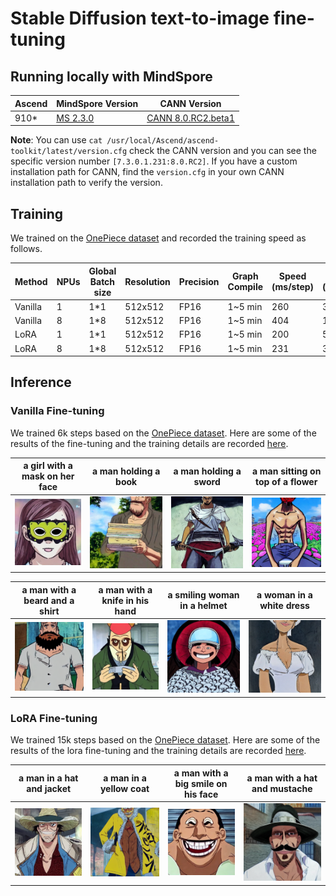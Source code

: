 # Stable Diffusion text-to-image fine-tuning

## Running locally with MindSpore

| Ascend | MindSpore Version                                   | CANN Version                                                                                                      |
|--------|-----------------------------------------------------|-------------------------------------------------------------------------------------------------------------------|
| 910*   | [MS 2.3.0](https://www.mindspore.cn/versions#2.3.0) | [CANN 8.0.RC2.beta1](https://www.hiascend.com/developer/download/community/result?module=cann&cann=8.0.RC2.beta1) |

**Note**: You can use `cat /usr/local/Ascend/ascend-toolkit/latest/version.cfg` check the CANN version and you can see the specific version number `[7.3.0.1.231:8.0.RC2]`. If you have a custom installation path for CANN, find the `version.cfg` in your own CANN installation path to verify the version.

## Training

We trained on the [OnePiece dataset](https://huggingface.co/datasets/YaYaB/onepiece-blip-captions) and recorded the training speed as follows.

| Method  | NPUs | Global <br/>Batch size | Resolution   | Precision | Graph Compile | Speed <br/>(ms/step) | FPS <br/>(img/s) |
|---------|------|------------------------|--------------|-----------|-----------|----------------------|------------------|
| Vanilla | 1    | 1*1                    | 512x512      | FP16      | 1~5 min   | 260                  | 3.85             |
| Vanilla | 8    | 1*8                    | 512x512      | FP16      | 1~5 min   | 404                  | 19.8             |
| LoRA    | 1    | 1*1                    | 512x512      | FP16      | 1~5 min   | 200                  | 5.00             |
| LoRA    | 8    | 1*8                    | 512x512      | FP16      | 1~5 min   | 231                  | 34.63            |

## Inference

### Vanilla Fine-tuning

We trained 6k steps based on the [OnePiece dataset](https://huggingface.co/datasets/YaYaB/onepiece-blip-captions). Here are some of the results of the fine-tuning and the training details are recorded [here](https://github.com/liuchuting/mindone/blob/sd_doc/examples/diffusers/text_to_image/README.md#hardware).

|                                                                      a girl with a mask on her face                                                                      |                                                                 a man holding a book                                                                  |                                                                 a man holding a sword                                                                  |                                                                 a man sitting on top of a flower                                                                  |
|:------------------------------------------------------------------------------------------------------------------------------------------------------------------------:|:-----------------------------------------------------------------------------------------------------------------------------------------------------:|:------------------------------------------------------------------------------------------------------------------------------------------------------:|:-----------------------------------------------------------------------------------------------------------------------------------------------------------------:|
| <img src="https://github.com/liuchuting/mindone/blob/image/examples/diffusers/text_to_image/images/sd_base_infer/a_girl_with_a_mask_on_her_face.png?raw=true" width=224> | <img src="https://github.com/liuchuting/mindone/blob/image/examples/diffusers/text_to_image/images/sd_base_infer/a_man_holding_a_book.png" width=224> | <img src="https://github.com/liuchuting/mindone/blob/image/examples/diffusers/text_to_image/images/sd_base_infer/a_man_holding_a_sword.png" width=224> | <img src="https://github.com/liuchuting/mindone/blob/image/examples/diffusers/text_to_image/images/sd_base_infer/a_man_sitting_on_top_of_a_flower.png" width=224> |

|                                                                 a man with a beard and a shirt                                                                  |                                                                 a man with a knife in his hand                                                                  |                                                                 a smiling woman in a helmet                                                                  |                                                                 a woman in a white dress                                                                  |
|:---------------------------------------------------------------------------------------------------------------------------------------------------------------:|:---------------------------------------------------------------------------------------------------------------------------------------------------------------:|:------------------------------------------------------------------------------------------------------------------------------------------------------------:|:---------------------------------------------------------------------------------------------------------------------------------------------------------:|
| <img src="https://github.com/liuchuting/mindone/blob/image/examples/diffusers/text_to_image/images/sd_base_infer/a_man_with_a_beard_and_a_shirt.png" width=224> | <img src="https://github.com/liuchuting/mindone/blob/image/examples/diffusers/text_to_image/images/sd_base_infer/a_man_with_a_knife_in_his_hand.png" width=224> | <img src="https://github.com/liuchuting/mindone/blob/image/examples/diffusers/text_to_image/images/sd_base_infer/a_smiling_woman_in_a_helmet.png" width=224> | <img src="https://github.com/liuchuting/mindone/blob/image/examples/diffusers/text_to_image/images/sd_base_infer/a_woman_in_a_white_dress.png" width=224> |

### LoRA Fine-tuning

We trained 15k steps based on the [OnePiece dataset](https://huggingface.co/datasets/YaYaB/onepiece-blip-captions). Here are some of the results of the lora fine-tuning and the training details are recorded [here](https://github.com/liuchuting/mindone/blob/sd_doc/examples/diffusers/text_to_image/README.md#training).

|                                                                      a man in a hat and jacket                                                                      |                                                                 a man in a yellow coat                                                                  |                                                                 a man with a big smile on his face                                                                  |                                                                 a man with a hat and mustache                                                                  |
|:-------------------------------------------------------------------------------------------------------------------------------------------------------------------:|:-------------------------------------------------------------------------------------------------------------------------------------------------------:|:-------------------------------------------------------------------------------------------------------------------------------------------------------------------:|:--------------------------------------------------------------------------------------------------------------------------------------------------------------:|
| <img src="https://github.com/liuchuting/mindone/blob/image/examples/diffusers/text_to_image/images/sd_lora_infer/a_man_in_a_hat_and_jacket.png?raw=true" width=224> | <img src="https://github.com/liuchuting/mindone/blob/image/examples/diffusers/text_to_image/images/sd_lora_infer/a_man_in_a_yellow_coat.png" width=224> | <img src="https://github.com/liuchuting/mindone/blob/image/examples/diffusers/text_to_image/images/sd_lora_infer/a_man_with_a_big_smile_on_his_face.png" width=224> | <img src="https://github.com/liuchuting/mindone/blob/image/examples/diffusers/text_to_image/images/sd_lora_infer/a_man_with_a_hat_and_mustache.png" width=224> |
